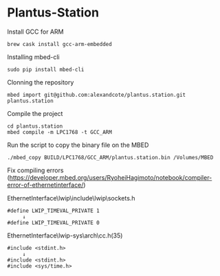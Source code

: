 # Plantus-Station

Install GCC for ARM
```
brew cask install gcc-arm-embedded
```

Installing mbed-cli
```
sudo pip install mbed-cli
```

Clonning the repository
```
mbed import git@github.com:alexandcote/plantus.station.git plantus.station
```

Compile the project
```
cd plantus.station
mbed compile -m LPC1768 -t GCC_ARM
```

Run the script to copy the binary file on the MBED
```
./mbed_copy BUILD/LPC1768/GCC_ARM/plantus.station.bin /Volumes/MBED
```

Fix compiling errors
(https://developer.mbed.org/users/RyoheiHagimoto/notebook/compiler-error-of-ethernetinterface/)

EthernetInterface\lwip\include\lwip\sockets.h
```
#define LWIP_TIMEVAL_PRIVATE 1
     ↓
#define LWIP_TIMEVAL_PRIVATE 0
```

EthernetInterface\lwip-sys\arch\cc.h(35)
```
#include <stdint.h>
     ↓
#include <stdint.h>
#include <sys/time.h>
```
